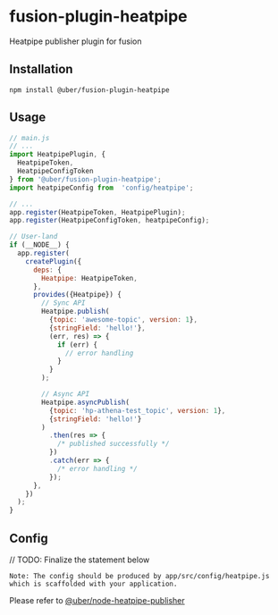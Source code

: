 # fusion-plugin-heatpipe

Heatpipe publisher plugin for fusion

## Installation

```
npm install @uber/fusion-plugin-heatpipe
```

## Usage
```js
// main.js
// ...
import HeatpipePlugin, {
  HeatpipeToken,
  HeatpipeConfigToken
} from '@uber/fusion-plugin-heatpipe';
import heatpipeConfig from  'config/heatpipe';

// ...
app.register(HeatpipeToken, HeatpipePlugin);
app.register(HeatpipeConfigToken, heatpipeConfig);

// User-land
if (__NODE__) {
  app.register(
    createPlugin({
      deps: {
        Heatpipe: HeatpipeToken,
      },
      provides({Heatpipe}) {
        // Sync API
        Heatpipe.publish(
          {topic: 'awesome-topic', version: 1},
          {stringField: 'hello!'},
          (err, res) => {
            if (err) {
              // error handling
            }
          }
        );

        // Async API
        Heatpipe.asyncPublish(
          {topic: 'hp-athena-test_topic', version: 1},
          {stringField: 'hello!'}
        )
          .then(res => {
            /* published successfully */
          })
          .catch(err => {
            /* error handling */
          });
      },
    })
  );
}
```

## Config
// TODO: Finalize the statement below
```
Note: The config should be produced by app/src/config/heatpipe.js which is scaffolded with your application.
```

Please refer to [@uber/node-heatpipe-publisher](https://code.uberinternal.com/diffusion/MENODE/repository/master/)
